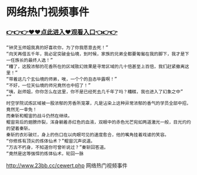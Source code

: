 # 网络热门视频事件
### <a href="https://github.com/nsjhd/rous/issues/1">👉👉👉♥♥点此进入♥观看入口👈👉👉</a>

    “钟灵玉师姐我真的好喜欢你，为了你我愿意去死！”
    “向天再借五千年，我必定突破金仙境，到时候，家族的兄弟全都要匍匐在我的脚下，我才是下一任族长的最终人选！”
    “糟了，这股浓郁的花香所在的区域致幻效果是寻常区域的几十倍甚至上百倍，我们赶紧撤离这里！”
    “带着这几个玄仙境的师弟，唉，一个个的丑态毕露啊！”
    “不好，一位天仙境的师兄竟然也中招了！”
    “咦，赵师姐，你你怎么在这里，你不是已经死去几千年了吗？糟糕，我也进入了幻象之中”
    “”
    时空学院试炼区域被一股浓郁的芳香所笼罩，凡是沾染上这种异常浓郁的香气的学员全部中招，竟然无一幸免！
    而秦斩和鲲宙的战斗仍然在继续。
    鲲宙背后的翅膀炸裂，浑身躺着赤红色的血液，双眼中的赤色光芒宛如两道激光一般，目光灼灼的望着秦斩。
    秦斩的衣衫破烂，身上的伤口在以肉眼可见的速度愈合，他的嘴角挂着戏谑的笑容。
    “你修炼有顶尖的炼体仙术？”鲲宙沉声说道。
    “万古不朽身，不知道你可曾听说过？”秦斩回答道。
    “竟然是这等强悍的炼体仙术，轮回一脉
http://www.23bb.cc/cewert.php
网络热门视频事件
